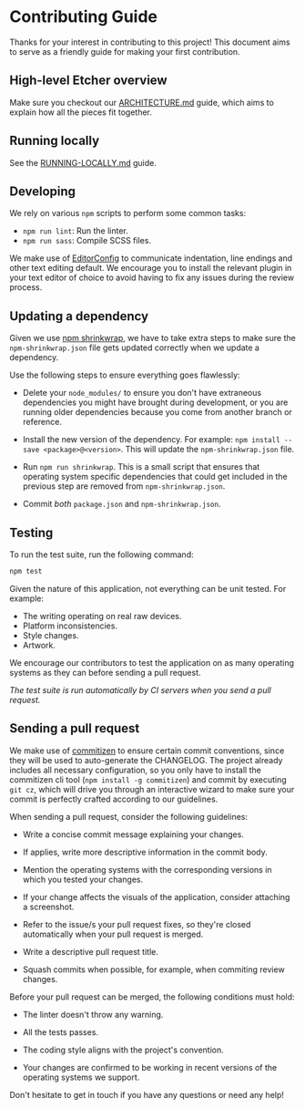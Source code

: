 Contributing Guide
==================

Thanks for your interest in contributing to this project! This document aims to
serve as a friendly guide for making your first contribution.

High-level Etcher overview
--------------------------

Make sure you checkout our [ARCHITECTURE.md][ARCHITECTURE] guide, which aims to
explain how all the pieces fit together.

Running locally
---------------

See the [RUNNING-LOCALLY.md][RUNNING-LOCALLY] guide.

Developing
----------

We rely on various `npm` scripts to perform some common tasks:

- `npm run lint`: Run the linter.
- `npm run sass`: Compile SCSS files.

We make use of [EditorConfig] to communicate indentation, line endings and
other text editing default. We encourage you to install the relevant plugin in
your text editor of choice to avoid having to fix any issues during the review
process.

Updating a dependency
---------------------

Given we use [npm shrinkwrap][shrinkwrap], we have to take extra steps to make
sure the `npm-shrinkwrap.json` file gets updated correctly when we update a
dependency.

Use the following steps to ensure everything goes flawlessly:

- Delete your `node_modules/` to ensure you don't have extraneous dependencies
  you might have brought during development, or you are running older
  dependencies because you come from another branch or reference.

- Install the new version of the dependency. For example: `npm install --save
  <package>@<version>`. This will update the `npm-shrinkwrap.json` file.

- Run `npm run shrinkwrap`. This is a small script that ensures that operating
  system specific dependencies that could get included in the previous step are
  removed from `npm-shrinkwrap.json`.

- Commit *both* `package.json` and `npm-shrinkwrap.json`.

Testing
-------

To run the test suite, run the following command:

```sh
npm test
```

Given the nature of this application, not everything can be unit tested. For
example:

- The writing operating on real raw devices.
- Platform inconsistencies.
- Style changes.
- Artwork.

We encourage our contributors to test the application on as many operating
systems as they can before sending a pull request.

*The test suite is run automatically by CI servers when you send a pull
request.*

Sending a pull request
----------------------

We make use of [commitizen] to ensure certain commit conventions, since they
will be used to auto-generate the CHANGELOG. The project already includes all
necessary configuration, so you only have to install the commitizen cli tool
(`npm install -g commitizen`) and commit by executing `git cz`, which will
drive you through an interactive wizard to make sure your commit is perfectly
crafted according to our guidelines.

When sending a pull request, consider the following guidelines:

- Write a concise commit message explaining your changes.

- If applies, write more descriptive information in the commit body.

- Mention the operating systems with the corresponding versions in which you
tested your changes.

- If your change affects the visuals of the application, consider attaching a
screenshot.

- Refer to the issue/s your pull request fixes, so they're closed automatically
when your pull request is merged.

- Write a descriptive pull request title.

- Squash commits when possible, for example, when commiting review changes.

Before your pull request can be merged, the following conditions must hold:

- The linter doesn't throw any warning.

- All the tests passes.

- The coding style aligns with the project's convention.

- Your changes are confirmed to be working in recent versions of the operating
systems we support.

Don't hesitate to get in touch if you have any questions or need any help!

[ARCHITECTURE]: https://github.com/resin-io/etcher/blob/master/docs/ARCHITECTURE.md
[RUNNING-LOCALLY]: https://github.com/resin-io/etcher/blob/master/docs/RUNNING-LOCALLY.md
[EditorConfig]: http://editorconfig.org
[commitizen]: https://commitizen.github.io/cz-cli/#making-your-repo-commitizen-friendly
[shrinkwrap]: https://docs.npmjs.com/cli/shrinkwrap
